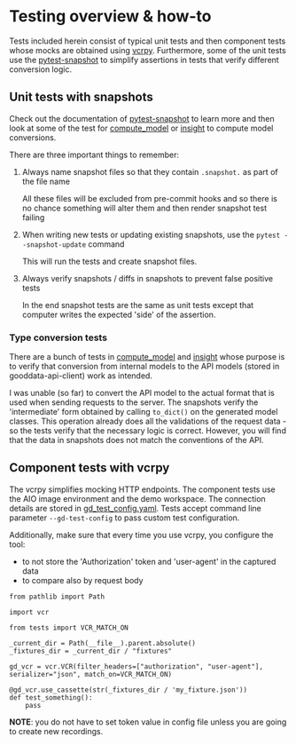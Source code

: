 # Testing overview & how-to

Tests included herein consist of typical unit tests and then component tests whose mocks are obtained using
[vcrpy](https://pypi.org/project/vcrpy/). Furthermore, some of the unit tests use the [pytest-snapshot](https://pypi.org/project/pytest-snapshot/)
to simplify assertions in tests that verify different conversion logic.

## Unit tests with snapshots

Check out the documentation of [pytest-snapshot](https://pypi.org/project/pytest-snapshot/) to learn more and then look at
some of the test for [compute_model](./compute_model) or [insight](./insight) to compute model conversions.

There are three important things to remember:

1.  Always name snapshot files so that they contain `.snapshot.` as part of the file name

    All these files will be excluded from pre-commit hooks and so there is no chance something will alter them and
    then render snapshot test failing

2.  When writing new tests or updating existing snapshots, use the `pytest --snapshot-update` command

    This will run the tests and create snapshot files.

3.  Always verify snapshots / diffs in snapshots to prevent false positive tests

    In the end snapshot tests are the same as unit tests except that computer writes the expected 'side' of the
    assertion.

### Type conversion tests

There are a bunch of tests in [compute_model](./compute_model) and [insight](./insight) whose purpose is to verify
that conversion from internal models to the API models (stored in gooddata-api-client) work
as intended.

I was unable (so far) to convert the API model to the actual format that is used when sending requests to the server. The
snapshots verify the 'intermediate' form obtained by calling `to_dict()` on the generated model classes. This operation
already does all the validations of the request data - so the tests verify that the necessary logic is correct. However, you
will find that the data in snapshots does not match the conventions of the API.

## Component tests with vcrpy

The vcrpy simplifies mocking HTTP endpoints. The component tests use the AIO image environment and the demo
workspace. The connection details are stored in [gd_test_config.yaml](gd_test_config.yaml). Tests accept command
line parameter `--gd-test-config` to pass custom test configuration.

Additionally, make sure that every time you use vcrpy, you configure the tool:
- to not store the 'Authorization' token and 'user-agent' in the captured data
- to compare also by request body

```python3
from pathlib import Path

import vcr

from tests import VCR_MATCH_ON

_current_dir = Path(__file__).parent.absolute()
_fixtures_dir = _current_dir / "fixtures"

gd_vcr = vcr.VCR(filter_headers=["authorization", "user-agent"], serializer="json", match_on=VCR_MATCH_ON)

@gd_vcr.use_cassette(str(_fixtures_dir / 'my_fixture.json'))
def test_something():
    pass
```

**NOTE**: you do not have to set token value in config file unless you are going to create new recordings.
